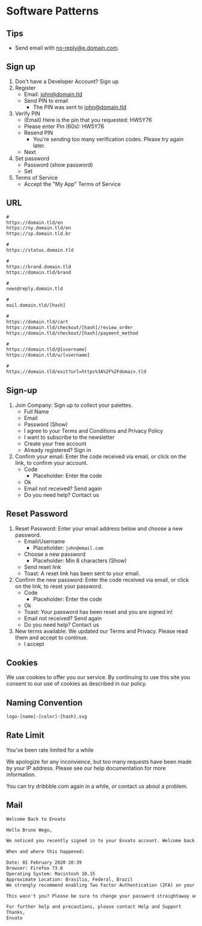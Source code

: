 # Software Patterns

<!--
Login is currently unavailable

The feature you're trying to use is currently unavailable.

We're doing a bit of maintenance right now and have put the site in read-only mode so that you can still access all the questions, answers, and general knowledge goodness.

We'll enable all features of the site as soon as maintenance completes.

XOXO,
The Stack Exchange Team

?ref=
-->

## Tips

- Send email with [no-reply@e.domain.com](mailto:no-reply@e.domain.com).

## Sign up

1. Don't have a Developer Account? Sign up
2. Register
   - Email: john@domain.tld
   - Send PIN to email
     - The PIN was sent to [john@domain.tld](mailto:john@domain.tld)
3. Verify PIN
   - (Email) Here is the pin that you requested: HW5Y76
   - Please enter Pin (60s): HW5Y76
   - Resend PIN
     - You're sending too many verification codes. Please try again later.
   - Next
4. Set password
   - Password (show password)
   - Set
5. Terms of Service
   - Accept the "My App" Terms of Service

## URL

```txt
#
https://domain.tld/en
https://ny.domain.tld/en
https://sp.domain.tld.br

#
https://status.domain.tld

#
https://brand.domain.tld
https://domain.tld/brand

#
news@reply.domain.tld

#
mail.domain.tld/[hash]

#
https://domain.tld/cart
https://domain.tld/checkout/[hash]/review_order
https://domain.tld/checkout/[hash]/payment_method

#
https://domain.tld/@[username]
https://domain.tld/u/[username]

#
https://domain.tld/exit?url=https%3A%2F%2Fdomain.tld
```

## Sign-up

1. Join Company: Sign up to collect your palettes.
   - Full Name
   - Email
   - Password (Show)
   - I agree to your Terms and Conditions and Privacy Policy
   - I want to subscribe to the newsletter
   - Create your free account
   - Already registered? Sign in
2. Confirm your email: Enter the code received via email, or click on the link, to confirm your account.
   - Code
     - Placeholder: Enter the code
   - Ok
   - Email not received? Send again
   - Do you need help? Contact us

## Reset Password

1. Reset Password: Enter your email address below and choose a new password.
   - Email/Username
     - Placeholder: `john@email.com`
   - Choose a new password
     - Placeholder: Min 8 characters (Show)
   - Send reset link
   - Toast: A reset link has been sent to your email.
2. Confirm the new password: Enter the code received via email, or click on the link, to reset your password.
   - Code
     - Placeholder: Enter the code
   - Ok
   - Toast: Your password has been reset and you are signed in!
   - Email not received? Send again
   - Do you need help? Contact us
3. New terms available: We updated our Terms and Privacy. Please read them and accept to continue.
   - I accept

## Cookies

We use cookies to offer you our service. By continuing to use this site you consent to our use of cookies as described in our policy.

## Naming Convention

```txt
logo-[name]-[color]-[hash].svg
```

## Rate Limit

You’ve been rate limited for a while

We apologize for any inconvience, but too many requests have been made by your IP address. Please see our help documentation for more information.

You can try dribbble.com again in a while, or contact us about a problem.

## Mail

```txt
Welcome Back to Envato

Hello Bruno Wego,

We noticed you recently signed in to your Envato account. Welcome back!

When and where this happened:

Date: 01 February 2020 20:39
Browser: Firefox 73.0
Operating System: Macintosh 10.15
Approximate Location: Brasília, Federal, Brazil
We strongly recommend enabling Two Factor Authentication (2FA) on your account: it only takes a minute and it’s the best way of keeping your account secure.

This wasn't you? Please be sure to change your password straightaway and to use a strong password that you've not used anywhere else.

For further help and precautions, please contact Help and Support
Thanks,
Envato
```
